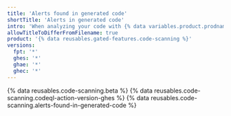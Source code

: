 ```yaml
---
title: 'Alerts found in generated code'
shortTitle: 'Alerts in generated code'
intro: 'When analyzing your code with {% data variables.product.prodname_code_scanning %}, you may wish to build only the code which you wish to analyze.'
allowTitleToDifferFromFilename: true
product: '{% data reusables.gated-features.code-scanning %}'
versions:
  fpt: '*'
  ghes: '*'
  ghae: '*'
  ghec: '*'
---
```


{% data reusables.code-scanning.beta %}
{% data reusables.code-scanning.codeql-action-version-ghes %}
{% data reusables.code-scanning.alerts-found-in-generated-code %}